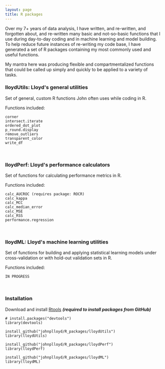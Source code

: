 ```yaml
---
layout: page
title: R packages
---
```


Over my 7+ years of data analysis, I have written, and re-written, and forgotten about, and re-written many basic and not-so-basic functions that I use during day-to-day coding and in machine learning and model building. To help reduce future instances of re-writing my code base, I have generated a set of R packages containing my most commonly used and useful functions.

My mantra here was producing flexible and compartmentalized functions that could be called up simply and quickly to be applied to a variety of tasks.

### lloydUtils: Lloyd's general utilities

Set of general, custom R functions John often uses while coding in R.

Functions included:
```
corner
intersect.iterate
ordered_dot_plot
p_round.display
remove_outliers
transparent_color
write_df
```
&nbsp;
### lloydPerf: Lloyd's performance calculators

Set of functions for calculating performance metrics in R.

Functions included:
```
calc_AUCROC (requires package: ROCR)
calc_kappa
calc_MCC
calc_median_error
calc_MSE
calc_RSS
performance.regression
```
&nbsp;
### lloydML: Lloyd's machine learning utilities

Set of functions for building and applying statistical learning models under cross-validation or with hold-out validation sets in R.

Functions included:
```
IN PROGRESS
```
&nbsp;
### Installation

Download and install [Rtools](https://cran.r-project.org/bin/windows/Rtools/) ***(required to install packages from GitHub)***

```
# install.packages("devtools")
library(devtools)

install_github("johnplloyd/R_packages/lloydUtils")
library(lloydUtils)

install_github("johnplloyd/R_packages/lloydPerf")
library(lloydPerf)

install_github("johnplloyd/R_packages/lloydML")
library(lloydML)
```
&nbsp;
